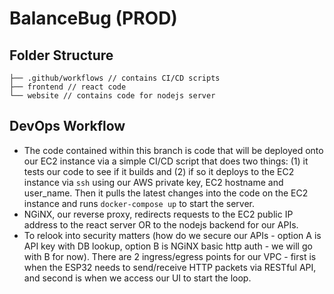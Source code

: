 # BalanceBug (PROD)

## Folder Structure

```
├── .github/workflows // contains CI/CD scripts
├── frontend // react code
└── website // contains code for nodejs server
```

## DevOps Workflow

- The code contained within this branch is code that will be deployed onto our EC2 instance via a simple CI/CD script that does two things: (1) it tests our code to see if it builds and (2) if so it deploys to the EC2 instance via `ssh` using our AWS private key, EC2 hostname and user_name. Then it pulls the latest changes into the code on the EC2 instance and runs `docker-compose up` to start the server.  
- NGiNX, our reverse proxy, redirects requests to the EC2 public IP address to the react server OR to the nodejs backend for our APIs.  
- To relook into security matters (how do we secure our APIs - option A is API key with DB lookup, option B is NGiNX basic http auth - we will go with B for now). There are 2 ingress/egress points for our VPC - first is when the ESP32 needs to send/receive HTTP packets via RESTful API, and second is when we access our UI to start the loop.   